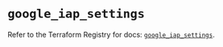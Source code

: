 # `google_iap_settings`

Refer to the Terraform Registry for docs: [`google_iap_settings`](https://registry.terraform.io/providers/hashicorp/google-beta/6.12.0/docs/resources/google_iap_settings).
